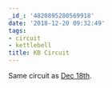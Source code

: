 ```yaml
---
_id_: '4820895280569918'
date: '2018-12-20 09:32:49'
tags:
- circuit
- kettlebell
title: KB Circuit
---
```


Same circuit as [Dec 18th](https://fit.grin.io/2018-12-18/kb-circuit).
